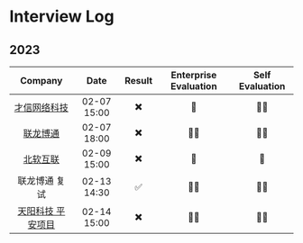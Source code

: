 # Interview Log

## 2023

|  Company | Date | Result | Enterprise Evaluation | Self Evaluation |
| :--------: |:-------------:|:-----:|:-----:|:-----:|
| [才信网络科技](../interview/interview-detail-log/20230207-cxwlkj.md) | 02-07 15:00 | ✖️ | 🌟 | 🌟🌟 |
| [联龙博通](../interview/interview-detail-log/20230207-cxwlkj.md) | 02-07 18:00 | ✖️ | 🌟🌟 | 🌟🌟 |
| [北软互联](../interview/interview-detail-log/20230209-brhl.md) | 02-09 15:00 | ✖️ | 🌟 | 🌟 |
| 联龙博通 复试 | 02-13 14:30 | ✅ | 🌟🌟 | 🌟🌟 |
| [天阳科技 平安项目](../interview/interview-detail-log/20230214-tykj.md) | 02-14 15:00 | ✖️ | 🌟🌟 | 🌟🌟 |